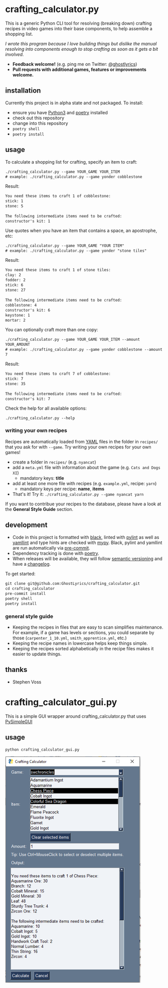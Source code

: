 # crafting_calculator.py

This is a generic Python CLI tool for resolving (breaking down) crafting
recipes in video games into their base components, to help assemble a shopping
list.

*I wrote this program because I love building things but dislike the
manual resolving into components enough to stop crafting as soon as it gets
a bit involved.*

- **Feedback welcome!** (e.g. ping me on Twitter: [@ghostlyrics][])
- **Pull requests with additional games, features or improvements welcome.**

[@ghostlyrics]: https://twitter.com/ghostlyrics

## installation

Currently this project is in alpha state and not packaged. To install:

- ensure you have [Python3][] and [poetry][] installed
- check out this repository
- change into this repository
- `poetry shell`
- `poetry install`

[Python3]: https://www.python.org/
[poetry]: https://python-poetry.org/

## usage

To calculate a shopping list for crafting, specify an item to craft:

```shell
./crafting_calculator.py --game YOUR_GAME YOUR_ITEM
# example: ./crafting_calculator.py --game yonder cobblestone
```

Result:

```text
You need these items to craft 1 of cobblestone:
stick: 1
stone: 5

The following intermediate items need to be crafted:
constructor's kit: 1
```

Use quotes when you have an item that contains a space, an apostrophe, etc:

```shell
./crafting_calculator.py --game YOUR_GAME "YOUR ITEM"
# example: ./crafting_calculator.py --game yonder "stone tiles"
```

Result:

```text
You need these items to craft 1 of stone tiles:
clay: 2
fodder: 2
stick: 6
stone: 27

The following intermediate items need to be crafted:
cobblestone: 4
constructor's kit: 6
keystone: 1
mortar: 2
```

You can optionally craft more than one copy:

```shell
./crafting_calculator.py --game YOUR_GAME YOUR_ITEM --amount YOUR_AMOUNT
# example: ./crafting_calculator.py --game yonder cobblestone --amount 7
```

Result:

```text
You need these items to craft 7 of cobblestone:
stick: 7
stone: 35

The following intermediate items need to be crafted:
constructor's kit: 7
```

Check the help for all available options:

```shell
./crafting_calculator.py --help
```

### writing your own recipes
Recipes are automatically loaded from [YAML][] files in the folder in `recipes/`
that you ask for with `--game`. Try writing your own recipes for your own games!

- create a folder in `recipes/` (e.g. `nyancat`)
- add a `meta.yml` file with information about the game (e.g. `Cats and Dogs XI`)
    - mandatory keys: **title**
- add at least one more file with recipes (e.g. `example.yml`, recipe: `yarn`)
    - mandatory keys per recipe: **name**, **items**
- That's it! Try it: `./crafting_calculator.py --game nyancat yarn`

[YAML]: https://docs.ansible.com/ansible/latest/reference_appendices/YAMLSyntax.html

If you want to contribue your recipes to the database, please have a look at
the **General Style Guide** section.

## development
- Code in this project is formatted with [black][], linted with [pylint][] as well as [yamllint][] and
  type hints are checked with [mypy][]. Black, pylint and yamllint are run automatically via [pre-commit][].
- Dependency tracking is done with [poetry][].
- When releases will be available, they will follow [semantic versioning][]
  and have a [changelog][].

[black]: https://github.com/psf/black
[pylint]: https://github.com/PyCQA/pylint
[mypy]: https://github.com/python/mypy
[semantic versioning]: https://semver.org/
[changelog]: https://keepachangelog.com/
[yamllint]: https://github.com/adrienverge/yamllint
[pre-commit]: https://github.com/pre-commit/pre-commit

To get started:

```shell
git clone git@github.com:GhostLyrics/crafting_calculator.git
cd crafting_calculator
pre-commit install
poetry shell
poetry install
```

### general style guide
- Keeping the recipes in files that are easy to scan simplifies maintenance.
  For example, if a game has levels or sections, you could separate by those
  (`carpenter_1_10.yml`, `smith_apprentice.yml`, etc.)
- Keeping the recipe names in lowercase helps keep things simple.
- Keeping the recipes sorted alphabetically in the recipe files makes it easier
  to update things.

## thanks
- Stephen Voss


# crafting_calculator_gui.py

This is a simple GUI wrapper around crafting_calculator.py that uses [PySimpleGUI](https://www.pysimplegui.org/en/latest/)

## usage

```shell
python crafting_calculator_gui.py
```
<img src="./images/gui.png">
